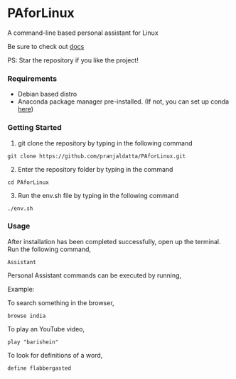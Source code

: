 # PAforLinux
A command-line based personal assistant for Linux

Be sure to check out [docs](https://github.com/pranjaldatta/PAforLinux/tree/master/docs)

PS: Star the repository if you like the project!

### Requirements

* Debian based distro
* Anaconda package manager pre-installed. (If not, you can set up conda [here](https://www.anaconda.com/distribution/#linux))

### Getting Started 

1. git clone the repository by typing in the following command 
```
git clone https://github.com/pranjaldatta/PAforLinux.git
```

2. Enter the repository folder by typing in the command
```
cd PAforLinux
```

3. Run the env.sh file by typing in the following command
```
./env.sh
```

### Usage

After installation has been completed successfully, open up the terminal. Run the following command,
```
Assistant
```

Personal Assistant commands can be executed by running, 

<task> <Arguments> 
  
Example:

To search something in the browser,
```
browse india
```

To play an YouTube video,
```
play "barishein"
```

To look for definitions of a word,
```
define flabbergasted
```



